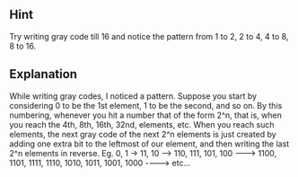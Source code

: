 ## Hint
Try writing gray code till 16 and notice the pattern from 1 to 2, 2 to 4, 4 to 8, 8 to 16.

## Explanation
While writing gray codes, I noticed a pattern. Suppose you start by considering 0 to be the 1st element, 1 to be the second, and so on. By this numbering, whenever you hit a number that of the form 2^n, that is, when you reach the 4th, 8th, 16th, 32nd, elements, etc. When you reach such elements, the next gray code of the next 2^n elements is just created by adding one extra bit to the leftmost of our element, and then writing the last 2^n elements in reverse. 
Eg. 0, 1  -> 11, 10  --> 110, 111, 101, 100 ---> 1100, 1101, 1111, 1110, 1010, 1011, 1001, 1000 ----> etc...